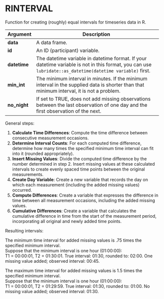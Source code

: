 # RINTERVAL
Function for creating (roughly) equal intervals for timeseries data in R.

| **Argument** | **Description** |
|--------------|-----------------|
| **data**     | A data frame. |
| **id**       | An ID (participant) variable. |
| **datetime** | The datetime variable in datetime format. If your datetime variable is not in this format, you can use `lubridate::as_datetime(datetime variable)` first. |
| **min_int**  | The minimum interval in minutes. If the minimum interval in the supplied data is shorter than that minimum interval, it is not a problem. |
| **no_night** | If set to TRUE, does not add missing observations between the last observation of one day and the first observation of the next. |

General steps:
1. **Calculate Time Differences**: Compute the time difference between consecutive measurement occasions.
2. **Determine Interval Counts**: For each computed time difference, determine how many times the specified minimum time interval can fit into it (rounded appropriately).
3. **Insert Missing Values**: Divide the computed time difference by the number determined in step 2. Insert missing values at these calculated intervals to create evenly spaced time points between the original measurements.
4. **Create Day Variable**: Create a new variable that records the day on which each measurement (including the added missing values) occurred.
5. **Compute Differences**: Create a variable that expresses the difference in time between all measurement occasions, including the added missing values.
6. **Cumulative Differences**: Create a variable that calculates the cumulative difference in time from the start of the measurement period, incorporating all original and newly added time points.

Resulting intervals:

The minimum time interval for added missing values is .75 times the specified minimum interval.\
Suppose that the minimum interval is one hour (01:00:00):\
T1 = 00:00:01, T2 = 01:30:01. True interval: 01:30, rounded to: 02:00. One missing value added; observed interval: 00:45.

The maximum time interval for added missing values is 1.5 times the specified minimum interval.\
Suppose that the minimum interval is one hour (01:00:00):\
T1 = 00:00:01, T2 = 01:29:59. True interval: 01:30, rounded to: 01:00.	No missing value added; observed interval: 01:30.
